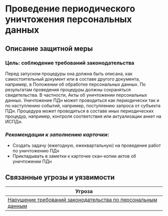 # Проведение периодического уничтожения персональных данных
## Описание защитной меры

### Цель: соблюдение требований законодательства
Перед запуском процедуры она должна быть описана, как самостоятельный документ или в составе другого документа, например, в Положении об обработке персональных данных.
По результатам проведения процедуры должны сохраняться свидетельства. В частности, Акты об уничтожении персональных данных.
Уничтожение ПДн может проводиться как периодически так и по наступлению событий, например, поступлению запроса от субъекта ПДн.
Процедура может проводиться в составе иных периодических процедур, например, контроля соответствия или актуализации анкет на ИСПДн.
### *Рекомендации к заполнению карточки*:
- Создать задачу (ежегодную, ежеквартальную) на проведение работ по уничтожению ПДн
- Прикладывать в заметки к карточке скан-копии актов об уничтожении ПДн


## Связанные угрозы и уязвимости
|Угроза|
|-|
|[Нарушение требований законодательства по персональным данным](/vkr/threats/page5)|
